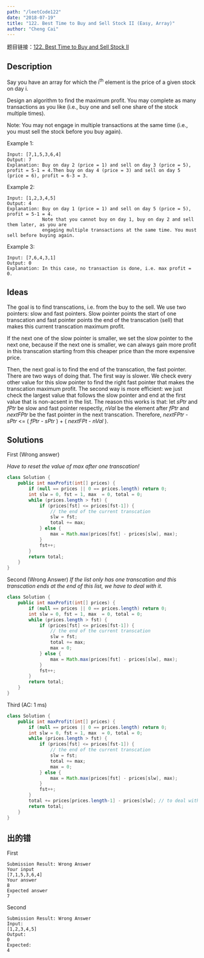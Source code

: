 ```yaml
---
path: "/leetCode122"
date: "2018-07-19"
title: "122. Best Time to Buy and Sell Stock II (Easy, Array)"
author: "Cheng Cai"
---
```


题目链接：[122. Best Time to Buy and Sell Stock II](https://leetcode.com/problems/best-time-to-buy-and-sell-stock-ii/description/)

## Description
Say you have an array for which the i<sup>th</sup> element is the price of a given stock on day i.

Design an algorithm to find the maximum profit. You may complete as many transactions as you like (i.e., buy one and sell one share of the stock multiple times).

Note: You may not engage in multiple transactions at the same time (i.e., you must sell the stock before you buy again).

Example 1:
```
Input: [7,1,5,3,6,4]
Output: 7
Explanation: Buy on day 2 (price = 1) and sell on day 3 (price = 5), profit = 5-1 = 4.Then buy on day 4 (price = 3) and sell on day 5 (price = 6), profit = 6-3 = 3.
```
Example 2:
```
Input: [1,2,3,4,5]
Output: 4
Explanation: Buy on day 1 (price = 1) and sell on day 5 (price = 5), profit = 5-1 = 4.
             Note that you cannot buy on day 1, buy on day 2 and sell them later, as you are
             engaging multiple transactions at the same time. You must sell before buying again.
```
Example 3:
```
Input: [7,6,4,3,1]
Output: 0
Explanation: In this case, no transaction is done, i.e. max profit = 0.
```
## Ideas
The goal is to find transcations, i.e. from the buy to the sell. We use two pointers: slow and fast pointers. Slow pointer points the start of one transcation and fast pointer points the end of the transcation (sell) that makes this current transcation maximum profit.

If the next one of the slow pointer is smaller, we set the slow pointer to the next one, because if the next one is smaller, we can always gain more profit in this transcation starting from this cheaper price than the more expensive price. 

Then, the next goal is to find the end of the transcation, the fast pointer. There are two ways of doing that. The first way is slower. We check every other value for this slow pointer to find the right fast pointer that makes the transcation maximum profit. The second way is more efficient: we just check the largest value that follows the slow pointer and end at the first value that is non-acsent in the list. The reason this works is that: let _sPtr_ and _fPtr_ be slow and fast pointer respectly, _nVal_ be the element after _fPtr_ and _nextFPtr_ be the fast pointer in the next transcation. Therefore, _nextFPtr_ - _sPtr_ <= ( _fPtr_ - _sPtr_ ) + ( _nextFPt_ - _nVal_ ).

## Solutions
First (Wrong answer)

*Have to reset the value of _max_ after one transcation!*

```java
class Solution {
    public int maxProfit(int[] prices) {
        if (null == prices || 0 == prices.length) return 0;
        int slw = 0, fst = 1, max  = 0, total = 0;
        while (prices.length > fst) {
            if (prices[fst] <= prices[fst-1]) {
                // the end of the current transcation
                slw = fst; 
                total += max;
            } else {
                max = Math.max(prices[fst] - prices[slw], max);
            }
            fst++;
        }
        return total;
    }
}
```

Second (Wrong Answer) 
*If the list only has one transcation and this transcation ends at the end of this list, we have to deal with it.*
```java
class Solution {
    public int maxProfit(int[] prices) {
        if (null == prices || 0 == prices.length) return 0;
        int slw = 0, fst = 1, max  = 0, total = 0;
        while (prices.length > fst) {
            if (prices[fst] <= prices[fst-1]) {
                // the end of the current transcation
                slw = fst; 
                total += max;
                max = 0;
            } else {
                max = Math.max(prices[fst] - prices[slw], max);
            }
            fst++;
        }
        return total;
    }
}
```

Third (AC: 1 ms)
```java
class Solution {
    public int maxProfit(int[] prices) {
        if (null == prices || 0 == prices.length) return 0;
        int slw = 0, fst = 1, max  = 0, total = 0;
        while (prices.length > fst) {
            if (prices[fst] <= prices[fst-1]) {
                // the end of the current transcation
                slw = fst; 
                total += max;
                max = 0;
            } else {
                max = Math.max(prices[fst] - prices[slw], max);
            }
            fst++;
        }
        total += prices[prices.length-1] - prices[slw]; // to deal with only one transcation list.
        return total;
    }
}
```
## 出的错
First
```
Submission Result: Wrong Answer 
Your input
[7,1,5,3,6,4]
Your answer
8
Expected answer
7
```

Second
```
Submission Result: Wrong Answer 
Input:
[1,2,3,4,5]
Output:
0
Expected:
4
```
